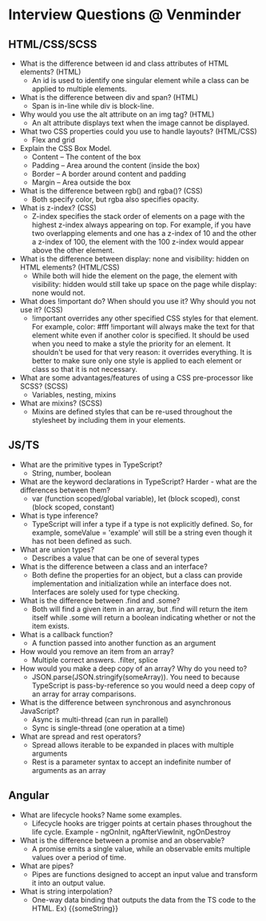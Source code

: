# Interview Questions @ Venminder

## HTML/CSS/SCSS

-   What is the difference between id and class attributes of HTML elements? (HTML)
    -   An id is used to identify one singular element while a class can be applied to multiple elements.
-   What is the difference between div and span? (HTML)
    -   Span is in-line while div is block-line.
-   Why would you use the alt attribute on an img tag? (HTML)
    -   An alt attribute displays text when the image cannot be displayed.
-   What two CSS properties could you use to handle layouts? (HTML/CSS)
    -   Flex and grid
-   Explain the CSS Box Model.
    -   Content – The content of the box
    -   Padding – Area around the content (inside the box)
    -   Border – A border around content and padding
    -   Margin – Area outside the box
-   What is the difference between rgb() and rgba()? (CSS)
    -   Both specify color, but rgba also specifies opacity.
-   What is z-index? (CSS)
    -   Z-index specifies the stack order of elements on a page with the highest z-index always appearing on top. For example, if you have two overlapping elements and one has a z-index of 10 and the other a z-index of 100, the element with the 100 z-index would appear above the other element.
-   What is the difference between display: none and visibility: hidden on HTML elements? (HTML/CSS)
    -   While both will hide the element on the page, the element with visibility: hidden would still take up space on the page while display: none would not.
-   What does !important do? When should you use it? Why should you not use it? (CSS)
    -   !important overrides any other specified CSS styles for that element. For example, color: #fff !important will always make the text for that element white even if another color is specified. It should be used when you need to make a style the priority for an element. It shouldn't be used for that very reason: it overrides everything. It is better to make sure only one style is applied to each element or class so that it is not necessary.
-   What are some advantages/features of using a CSS pre-processor like SCSS? (SCSS)
    -   Variables, nesting, mixins
-   What are mixins? (SCSS)
    -   Mixins are defined styles that can be re-used throughout the stylesheet by including them in your elements.

## JS/TS

-   What are the primitive types in TypeScript?
    -   String, number, boolean
-   What are the keyword declarations in TypeScript? Harder - what are the differences between them?
    -   var (function scoped/global variable), let (block scoped), const (block scoped, constant)
-   What is type inference?
    -   TypeScript will infer a type if a type is not explicitly defined. So, for example, someValue = 'example' will still be a string even though it has not been defined as such.
-   What are union types?
    -   Describes a value that can be one of several types
-   What is the difference between a class and an interface?
    -   Both define the properties for an object, but a class can provide implementation and initialization while an interface does not. Interfaces are solely used for type checking.
-   What is the difference between .find and .some?
    -   Both will find a given item in an array, but .find will return the item itself while .some will return a boolean indicating whether or not the item exists.
-   What is a callback function?
    -   A function passed into another function as an argument
-   How would you remove an item from an array?
    -   Multiple correct answers. .filter, splice
-   How would you make a deep copy of an array? Why do you need to?
    -   JSON.parse(JSON.stringify(someArray)). You need to because TypeScript is pass-by-reference so you would need a deep copy of an array for array comparisons.
-   What is the difference between synchronous and asynchronous JavaScript?
    -   Async is multi-thread (can run in parallel)
    -   Sync is single-thread (one operation at a time)
-   What are spread and rest operators?
    -   Spread allows iterable to be expanded in places with multiple arguments
    -   Rest is a parameter syntax to accept an indefinite number of arguments as an array

## Angular

-   What are lifecycle hooks? Name some examples.
    -   Lifecycle hooks are trigger points at certain phases throughout the life cycle. Example - ngOnInit, ngAfterViewInit, ngOnDestroy
-   What is the difference between a promise and an observable?
    -   A promise emits a single value, while an observable emits multiple values over a period of time.
-   What are pipes?
    -   Pipes are functions designed to accept an input value and transform it into an output value.
-   What is string interpolation?
    -   One-way data binding that outputs the data from the TS code to the HTML. Ex) {{someString}}
